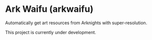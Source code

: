 # Ark Waifu (arkwaifu)

Automatically get art resources from Arknights with super-resolution.

This project is currently under development.